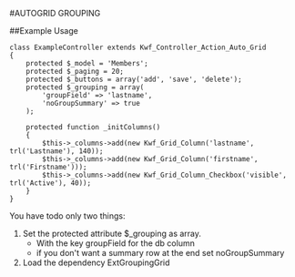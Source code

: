 #AUTOGRID GROUPING

##Example Usage

    class ExampleController extends Kwf_Controller_Action_Auto_Grid
    {
        protected $_model = 'Members';
        protected $_paging = 20;
        protected $_buttons = array('add', 'save', 'delete');
        protected $_grouping = array(
            'groupField' => 'lastname',
            'noGroupSummary' => true
        );
     
        protected function _initColumns()
        {
            $this->_columns->add(new Kwf_Grid_Column('lastname', trl('Lastname'), 140));
            $this->_columns->add(new Kwf_Grid_Column('firstname', trl('Firstname')));
            $this->_columns->add(new Kwf_Grid_Column_Checkbox('visible', trl('Active'), 40));
        }
    }
    
    
You have todo only two things:

1. Set the protected attribute $_grouping as array.
    * With the key groupField for the db column
    * if you don't want a summary row at the end set noGroupSummary
2. Load the dependency ExtGroupingGrid